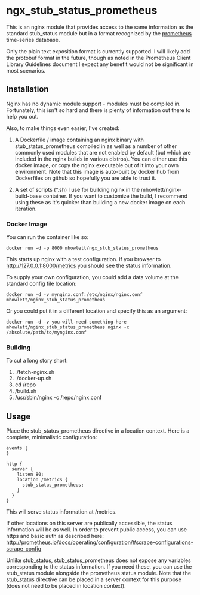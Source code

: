 # ngx_stub_status_prometheus

This is an nginx module that provides access to the same information as the standard stub_status module but in a format recognized by the <a href="http://prometheus.io">prometheus</a> time-series database.

Only the plain text exposition format is currently supported. I will likely add the protobuf format in the future, though as noted in the Prometheus Client Library Guidelines document I expect any benefit would not be significant in most scenarios.


## Installation

Nginx has no dynamic module support - modules must be compiled in. Fortunately, this isn't so hard and there is plenty of information out there to help you out.

Also, to make things even easier, I've created:

1. A Dockerfile / image containing an nginx binary with stub_status_prometheus compiled in as well as a number of other commonly used modules that are not enabled by default (but which are included in the nginx builds in various distros). You can either use this docker image, or copy the nginx executable out of it into your own environment. Note that this image is auto-built by docker hub from Dockerfiles on github so hopefully you are able to trust it.

2. A set of scripts (*.sh) I use for building nginx in the mhowlett/nginx-build-base container. If you want to customize the build, I recommend using these as it's quicker than building a new docker image on each iteration.

### Docker Image

You can run the container like so:

    docker run -d -p 8000 mhowlett/ngx_stub_status_prometheus
  
This starts up nginx with a test configuration. If you browser to http://127.0.0.1:8000/metrics you should see the status information.

To supply your own configuration, you could add a data volume at the standard config file location:

    docker run -d -v mynginx.conf:/etc/nginx/nginx.conf mhowlett/nginx_stub_status_prometheus

Or you could put it in a different location and specify this as an argument: 

    docker run -d -v you-will-need-something-here mhowlett/nginx_stub_status_prometheus nginx -c /absolute/path/to/mynginx.conf

### Building

To cut a long story short:

1. ./fetch-nginx.sh
2. ./docker-up.sh
3. cd /repo
4. /build.sh
5. /usr/sbin/nginx -c /repo/nginx.conf


## Usage

Place the stub_status_prometheus directive in a location context. 
Here is a complete, minimalistic configuration:

    events {
    }

    http {
      server {
        listen 80;
        location /metrics {
          stub_status_prometheus;
        }
      }
    }

This will serve status information at /metrics.

If other locations on this server are publically accessible, the status information will be as well. In order to prevent public access, you can use https and basic auth as described here: http://prometheus.io/docs/operating/configuration/#scrape-configurations-scrape_config

Unlike stub_status, stub_status_prometheus does not expose any variables corresponding to the status information. 
If you need these, you can use the stub_status module alongside the prometheus status module.
Note that the stub_status directive can be placed in a server context for this purpose (does not need to be placed in location context).
